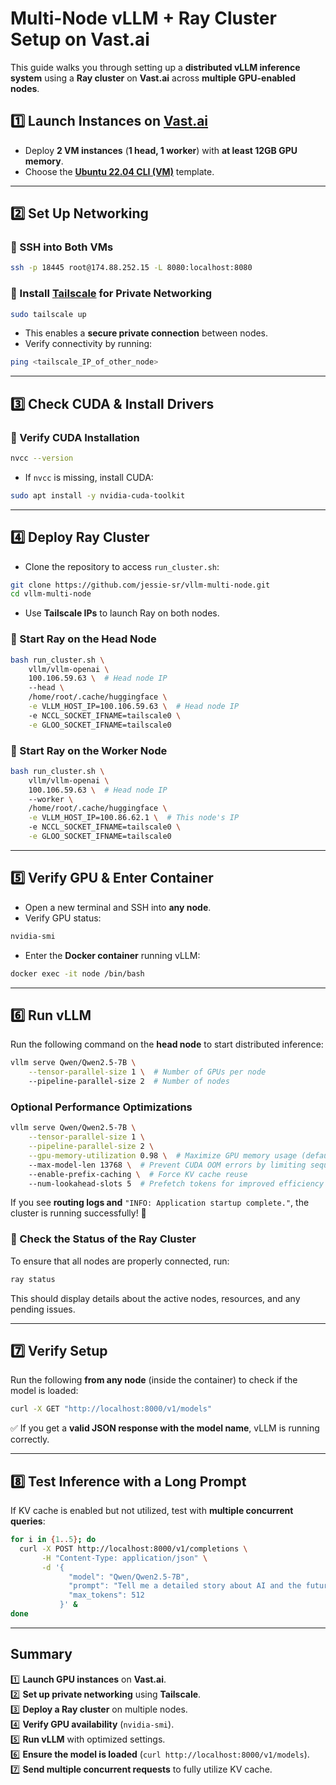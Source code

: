 # **Multi-Node vLLM + Ray Cluster Setup on Vast.ai**

This guide walks you through setting up a **distributed vLLM inference system** using a **Ray cluster** on **Vast.ai** across **multiple GPU-enabled nodes**.

## **1️⃣ Launch Instances on [Vast.ai](https://cloud.vast.ai/create/)**
- Deploy **2 VM instances** (**1 head, 1 worker**) with **at least 12GB GPU memory**.
- Choose the [**Ubuntu 22.04 CLI (VM)**](https://cloud.vast.ai/template/readme/9612e7b1ae3d729a9b1f5984b9f1972c) template.

---

## **2️⃣ Set Up Networking**
### **🔹 SSH into Both VMs**
```bash
ssh -p 18445 root@174.88.252.15 -L 8080:localhost:8080
```

### **🔹 Install [Tailscale](https://login.tailscale.com/admin/machines) for Private Networking**
```bash
sudo tailscale up
```
- This enables a **secure private connection** between nodes.
- Verify connectivity by running:
```bash
ping <tailscale_IP_of_other_node>
```

---

## **3️⃣ Check CUDA & Install Drivers**
### **🔹 Verify CUDA Installation**
```bash
nvcc --version
```
- If `nvcc` is missing, install CUDA:
```bash
sudo apt install -y nvidia-cuda-toolkit
```

---

## **4️⃣ Deploy Ray Cluster**
- Clone the repository to access `run_cluster.sh`:
```bash
git clone https://github.com/jessie-sr/vllm-multi-node.git
cd vllm-multi-node
```
- Use **Tailscale IPs** to launch Ray on both nodes.

### **🔹 Start Ray on the Head Node**
```bash
bash run_cluster.sh \
    vllm/vllm-openai \
    100.106.59.63 \  # Head node IP
    --head \
    /home/root/.cache/huggingface \
    -e VLLM_HOST_IP=100.106.59.63 \  # Head node IP
    -e NCCL_SOCKET_IFNAME=tailscale0 \
    -e GLOO_SOCKET_IFNAME=tailscale0
```

### **🔹 Start Ray on the Worker Node**
```bash
bash run_cluster.sh \
    vllm/vllm-openai \
    100.106.59.63 \  # Head node IP
    --worker \
    /home/root/.cache/huggingface \
    -e VLLM_HOST_IP=100.86.62.1 \  # This node's IP
    -e NCCL_SOCKET_IFNAME=tailscale0 \
    -e GLOO_SOCKET_IFNAME=tailscale0
```

---

## **5️⃣ Verify GPU & Enter Container**
- Open a new terminal and SSH into **any node**.
- Verify GPU status:
```bash
nvidia-smi
```
- Enter the **Docker container** running vLLM:
```bash
docker exec -it node /bin/bash
```

---

## **6️⃣ Run vLLM**
Run the following command on the **head node** to start distributed inference:
```bash
vllm serve Qwen/Qwen2.5-7B \
    --tensor-parallel-size 1 \  # Number of GPUs per node
    --pipeline-parallel-size 2  # Number of nodes
```
### **Optional Performance Optimizations**
```bash
vllm serve Qwen/Qwen2.5-7B \
    --tensor-parallel-size 1 \
    --pipeline-parallel-size 2 \
    --gpu-memory-utilization 0.98 \  # Maximize GPU memory usage (default is 90%)
    --max-model-len 13768 \  # Prevent CUDA OOM errors by limiting sequence length
    --enable-prefix-caching \  # Force KV cache reuse
    --num-lookahead-slots 5  # Prefetch tokens for improved efficiency
```

If you see **routing logs and** `"INFO: Application startup complete."`, the cluster is running successfully! 🚀

### **📌 Check the Status of the Ray Cluster**

To ensure that all nodes are properly connected, run:

```bash
ray status
```

This should display details about the active nodes, resources, and any pending issues.

---

## **7️⃣ Verify Setup**
Run the following **from any node** (inside the container) to check if the model is loaded:
```bash
curl -X GET "http://localhost:8000/v1/models"
```
✅ If you get a **valid JSON response with the model name**, vLLM is running correctly.

---

## **8️⃣ Test Inference with a Long Prompt**
If KV cache is enabled but not utilized, test with **multiple concurrent queries**:
```bash
for i in {1..5}; do
  curl -X POST http://localhost:8000/v1/completions \
       -H "Content-Type: application/json" \
       -d '{
             "model": "Qwen/Qwen2.5-7B",
             "prompt": "Tell me a detailed story about AI and the future.",
             "max_tokens": 512
           }' &
done
```

---

## **Summary**
1️⃣ **Launch GPU instances** on **Vast.ai**.  
2️⃣ **Set up private networking** using **Tailscale**.  
3️⃣ **Deploy a Ray cluster** on multiple nodes.  
4️⃣ **Verify GPU availability** (`nvidia-smi`).  
5️⃣ **Run vLLM** with optimized settings.  
6️⃣ **Ensure the model is loaded** (`curl http://localhost:8000/v1/models`).  
7️⃣ **Send multiple concurrent requests** to fully utilize KV cache.  
